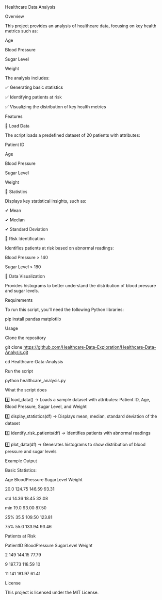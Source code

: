 Healthcare Data Analysis

Overview

This project provides an analysis of healthcare data, focusing on key health metrics such as:


Age

Blood Pressure

Sugar Level

Weight

The analysis includes:

✅ Generating basic statistics

✅ Identifying patients at risk

✅ Visualizing the distribution of key health metrics


Features

📌 Load Data

The script loads a predefined dataset of 20 patients with attributes:


Patient ID

Age

Blood Pressure

Sugar Level

Weight

📌 Statistics

Displays key statistical insights, such as:

✔ Mean

✔ Median

✔ Standard Deviation


📌 Risk Identification

Identifies patients at risk based on abnormal readings:


Blood Pressure > 140

Sugar Level > 180

📌 Data Visualization

Provides histograms to better understand the distribution of blood pressure and sugar levels.


Requirements

To run this script, you'll need the following Python libraries:

pip install pandas matplotlib

Usage

Clone the repository


git clone https://github.com/Healthcare-Data-Exploration/Healthcare-Data-Analysis.git

cd Healthcare-Data-Analysis

Run the script

python healthcare_analysis.py

What the script does

1️⃣ load_data() → Loads a sample dataset with attributes: Patient ID, Age, Blood Pressure, Sugar Level, and Weight

2️⃣ display_statistics(df) → Displays mean, median, standard deviation of the dataset

3️⃣ identify_risk_patients(df) → Identifies patients with abnormal readings

4️⃣ plot_data(df) → Generates histograms to show distribution of blood pressure and sugar levels


Example Output


Basic Statistics:

Age        BloodPressure  SugarLevel  Weight

20.0       124.75        146.59      93.31

std        14.36         18.45       32.08

min        19.0          93.00       87.50

25%        35.5          109.50      123.81

75%        55.0          133.94      93.46

Patients at Risk

PatientID  BloodPressure  SugarLevel  Weight

2          149           144.15      77.79

9          197.73        118.59      10

11         141           181.97      61.41

License

This project is licensed under the MIT License.

